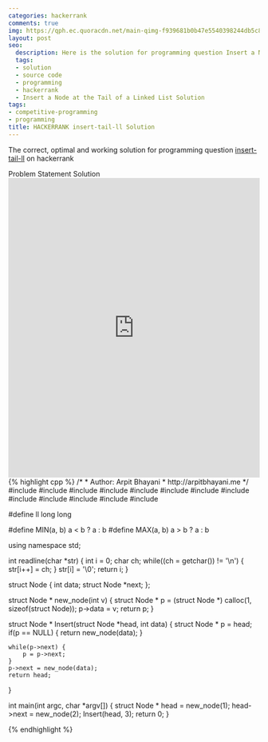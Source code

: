 ```yaml
---
categories: hackerrank
comments: true
img: https://qph.ec.quoracdn.net/main-qimg-f939681b0b47e5540398244db5c8966f?convert_to_webp=true
layout: post
seo:
  description: Here is the solution for programming question Insert a Node at the Tail of a Linked List on hackerrank
  tags:
  - solution
  - source code
  - programming
  - hackerrank
  - Insert a Node at the Tail of a Linked List Solution
tags:
- competitive-programming
- programming
title: HACKERRANK insert-tail-ll Solution
---
```

The correct, optimal and working solution for programming question [insert-tail-ll](https://www.hackerrank.com/challenges/insert-a-node-at-the-tail-of-a-linked-list) on hackerrank

<div class="ui secondary pointing large menu">
  <a class="grey item" data-tab="problem-statement">
    Problem Statement
  </a>
  <a class="active item grey" data-tab="solution">
    Solution
  </a>
</div>
<div class="ui bottom attached tab" data-tab="problem-statement">
    <iframe src="https://www.hackerrank.com/challenges/insert-a-node-at-the-tail-of-a-linked-list" width="100%" height="600px" style="overflow: scroll; border: none;"></iframe>
</div>
<div class="ui bottom attached active tab" data-tab="solution">
{% highlight cpp %}
/*
 *  Author: Arpit Bhayani
 *  http://arpitbhayani.me
 */
#include <cmath>
#include <cstdio>
#include <cstdlib>
#include <climits>
#include <deque>
#include <iostream>
#include <list>
#include <limits>
#include <map>
#include <queue>
#include <set>
#include <stack>
#include <vector>

#define ll long long

#define MIN(a, b) a < b ? a : b
#define MAX(a, b) a > b ? a : b

using namespace std;

int readline(char *str) {
    int i = 0;
    char ch;
    while((ch = getchar()) != '\n') {
        str[i++] = ch;
    }
    str[i] = '\0';
    return i;
}

struct Node {
    int data;
    struct Node *next;
};

struct Node * new_node(int v) {
    struct Node * p = (struct Node *) calloc(1, sizeof(struct Node));
    p->data = v;
    return p;
}

struct Node * Insert(struct Node *head, int data) {
    struct Node * p = head;
    if(p == NULL) {
        return new_node(data);
    }

    while(p->next) {
        p = p->next;
    }
    p->next = new_node(data);
    return head;
}

int main(int argc, char *argv[]) {
    struct Node * head = new_node(1);
    head->next = new_node(2);
    Insert(head, 3);
    return 0;
}

{% endhighlight %}
</div>
